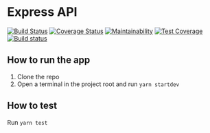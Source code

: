 # Express API

[![Build Status](https://travis-ci.com/itsclarke/glowing-spork.svg?branch=main)](https://travis-ci.com/itsclarke/glowing-spork)
[![Coverage Status](https://coveralls.io/repos/github/itsclarke/glowing-spork/badge.svg?branch=main)](https://coveralls.io/github/itsclarke/glowing-spork?branch=main)
[![Maintainability](https://api.codeclimate.com/v1/badges/19d30db928139d1493be/maintainability)](https://codeclimate.com/github/itsclarke/glowing-spork/maintainability)
[![Test Coverage](https://api.codeclimate.com/v1/badges/19d30db928139d1493be/test_coverage)](https://codeclimate.com/github/itsclarke/glowing-spork/test_coverage)
[![Build status](https://ci.appveyor.com/api/projects/status/i3c22amwuptush5x?svg=true)](https://ci.appveyor.com/project/itsclarke/glowing-spork)

## How to run the app

1. Clone the repo
1. Open a terminal in the project root and run `yarn startdev`

## How to test

Run `yarn test`